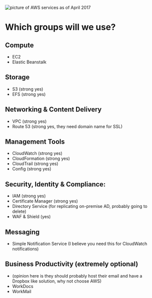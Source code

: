 ![picture of AWS services as of April 2017](https://www.dropbox.com/s/y0atpw7agpbmksq/Screenshot%202017-04-22%2019.52.47.png?dl=1)

# Which groups will we use?

## Compute
- EC2
- Elastic Beanstalk

## Storage
- S3 (strong yes)
- EFS (strong yes)

## Networking & Content Delivery
- VPC (strong yes)
- Route 53 (strong yes, they need domain name for SSL)

## Management Tools 
- CloudWatch (strong yes)
- CloudFormation (strong yes)
- CloudTrail (strong yes)
- Config (strong yes)

## Security, Identity & Compliance:
- IAM (strong yes)
- Certificate Manager (strong yes)
- Directory Service (for replicating on-premise AD, probably going to delete)
- WAF & Shield (yes)

## Messaging
- Simple Notification Service (I believe you need this for CloudWatch notifications)

## Business Productivity (extremely optional)
- (opinion here is they should probably host their email and have a Dropbox like solution, why not choose AWS)
- WorkDocs
- WorkMail
